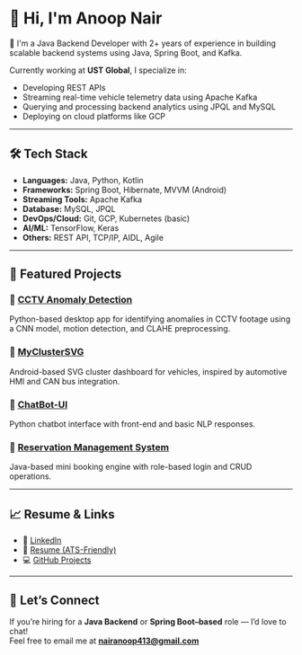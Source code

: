 # 👋 Hi, I'm Anoop Nair

🎯 I'm a Java Backend Developer with 2+ years of experience in building scalable backend systems using Java, Spring Boot, and Kafka.

Currently working at **UST Global**, I specialize in:
- Developing REST APIs
- Streaming real-time vehicle telemetry data using Apache Kafka
- Querying and processing backend analytics using JPQL and MySQL
- Deploying on cloud platforms like GCP

---

## 🛠️ Tech Stack

- **Languages:** Java, Python, Kotlin  
- **Frameworks:** Spring Boot, Hibernate, MVVM (Android)  
- **Streaming Tools:** Apache Kafka  
- **Database:** MySQL, JPQL  
- **DevOps/Cloud:** Git, GCP, Kubernetes (basic)  
- **AI/ML:** TensorFlow, Keras  
- **Others:** REST API, TCP/IP, AIDL, Agile

---

## 📌 Featured Projects

### 🔹 [CCTV Anomaly Detection](https://github.com/Anoop-Nair-U/CCTV_Anomaly_detection)
Python-based desktop app for identifying anomalies in CCTV footage using a CNN model, motion detection, and CLAHE preprocessing.

### 🔹 [MyClusterSVG](https://github.com/Anoop-Nair-U/MyClusterSVG)
Android-based SVG cluster dashboard for vehicles, inspired by automotive HMI and CAN bus integration.

### 🔹 [ChatBot-UI](https://github.com/Anoop-Nair-U/ChatBot-UI)
Python chatbot interface with front-end and basic NLP responses.

### 🔹 [Reservation Management System](https://github.com/Anoop-Nair-U/Reservation-Management)
Java-based mini booking engine with role-based login and CRUD operations.

---

## 📈 Resume & Links

- 🔗 [LinkedIn](https://www.linkedin.com/in/anoop-nair-u-11a145226)  
- 📄 [Resume (ATS-Friendly)](https://github.com/Anoop-Nair-U/Anoop-Nair-U/files/your_resume_here)  
- 💻 [GitHub Projects](https://github.com/Anoop-Nair-U?tab=repositories)

---

## 🤝 Let’s Connect

If you’re hiring for a **Java Backend** or **Spring Boot–based** role — I’d love to chat!  
Feel free to email me at **nairanoop413@gmail.com**
